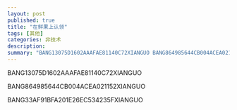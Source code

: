 ```yaml
---
layout: post
published: true
title: "在鲜果上认领"
tags: [其他]
categories: 非技术    
description: 
summary: "BANG13075D1602AAAFAE81140C72XIANGUO BANG864985644CB004ACEA021152XIANGUO BANG33AF91BFA201E26EC534235FXIANGUO"
---
```

BANG13075D1602AAAFAE81140C72XIANGUO  
  
  
BANG864985644CB004ACEA021152XIANGUO  
  
  
  
BANG33AF91BFA201E26EC534235FXIANGUO